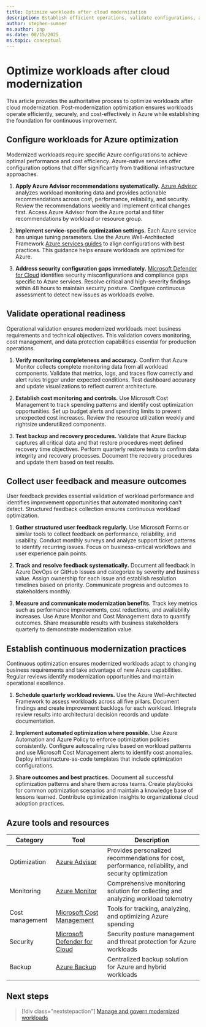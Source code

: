 ```yaml
---
title: Optimize workloads after cloud modernization
description: Establish efficient operations, validate configurations, and continuously improve modernized workloads in Azure
author: stephen-sumner
ms.author: pnp
ms.date: 08/15/2025
ms.topic: conceptual
---
```


# Optimize workloads after cloud modernization

This article provides the authoritative process to optimize workloads after cloud modernization. Post-modernization optimization ensures workloads operate efficiently, securely, and cost-effectively in Azure while establishing the foundation for continuous improvement.

## Configure workloads for Azure optimization

Modernized workloads require specific Azure configurations to achieve optimal performance and cost efficiency. Azure-native services offer configuration options that differ significantly from traditional infrastructure approaches.

1. **Apply Azure Advisor recommendations systematically.** [Azure Advisor](/azure/advisor/advisor-overview) analyzes workload monitoring data and provides actionable recommendations across cost, performance, reliability, and security. Review the recommendations weekly and implement critical changes first. Access Azure Advisor from the Azure portal and filter recommendations by workload or resource group.

2. **Implement service-specific optimization settings.** Each Azure service has unique tuning parameters. Use the Azure Well-Architected Framework [Azure services guides](/azure/well-architected/service-guides/?product=popular) to align configurations with best practices. This guidance helps ensure workloads are optimized for Azure.

3. **Address security configuration gaps immediately.** [Microsoft Defender for Cloud](/azure/defender-for-cloud/review-security-recommendations) identifies security misconfigurations and compliance gaps specific to Azure services. Resolve critical and high-severity findings within 48 hours to maintain security posture. Configure continuous assessment to detect new issues as workloads evolve.

## Validate operational readiness

Operational validation ensures modernized workloads meet business requirements and technical objectives. This validation covers monitoring, cost management, and data protection capabilities essential for production operations.

1. **Verify monitoring completeness and accuracy.** Confirm that Azure Monitor collects complete monitoring data from all workload components. Validate that metrics, logs, and traces flow correctly and alert rules trigger under expected conditions. Test dashboard accuracy and update visualizations to reflect current architecture.

2. **Establish cost monitoring and controls.** Use Microsoft Cost Management to track spending patterns and identify cost optimization opportunities. Set up budget alerts and spending limits to prevent unexpected cost increases. Review the resource utilization weekly and rightsize underutilized components.

3. **Test backup and recovery procedures.** Validate that Azure Backup captures all critical data and that restore procedures meet defined recovery time objectives. Perform quarterly restore tests to confirm data integrity and recovery processes. Document the recovery procedures and update them based on test results.

## Collect user feedback and measure outcomes

User feedback provides essential validation of workload performance and identifies improvement opportunities that automated monitoring can't detect. Structured feedback collection ensures continuous workload optimization.

1. **Gather structured user feedback regularly.** Use Microsoft Forms or similar tools to collect feedback on performance, reliability, and usability. Conduct monthly surveys and analyze support ticket patterns to identify recurring issues. Focus on business-critical workflows and user experience pain points.

2. **Track and resolve feedback systematically.** Document all feedback in Azure DevOps or GitHub Issues and categorize by severity and business value. Assign ownership for each issue and establish resolution timelines based on priority. Communicate progress and outcomes to stakeholders monthly.

3. **Measure and communicate modernization benefits.** Track key metrics such as performance improvements, cost reductions, and availability increases. Use Azure Monitor and Cost Management data to quantify outcomes. Share measurable results with business stakeholders quarterly to demonstrate modernization value.

## Establish continuous modernization practices

Continuous optimization ensures modernized workloads adapt to changing business requirements and take advantage of new Azure capabilities. Regular reviews identify modernization opportunities and maintain operational excellence.

1. **Schedule quarterly workload reviews.** Use the Azure Well-Architected Framework to assess workloads across all five pillars. Document findings and create improvement backlogs for each workload. Integrate review results into architectural decision records and update documentation.

2. **Implement automated optimization where possible.** Use Azure Automation and Azure Policy to enforce optimization policies consistently. Configure autoscaling rules based on workload patterns and use Microsoft Cost Management alerts to identify cost anomalies. Deploy infrastructure-as-code templates that include optimization configurations.

3. **Share outcomes and best practices.** Document all successful optimization patterns and share them across teams. Create playbooks for common optimization scenarios and maintain a knowledge base of lessons learned. Contribute optimization insights to organizational cloud adoption practices.

## Azure tools and resources

| Category | Tool | Description |
|----------|------|-------------|
| Optimization | [Azure Advisor](/azure/advisor/advisor-overview) | Provides personalized recommendations for cost, performance, reliability, and security optimization |
| Monitoring | [Azure Monitor](/azure/azure-monitor/overview) | Comprehensive monitoring solution for collecting and analyzing workload telemetry |
| Cost management | [Microsoft Cost Management](/azure/cost-management-billing/cost-management-billing-overview) | Tools for tracking, analyzing, and optimizing Azure spending |
| Security | [Microsoft Defender for Cloud](/azure/defender-for-cloud/defender-for-cloud-introduction) | Security posture management and threat protection for Azure workloads |
| Backup | [Azure Backup](/azure/backup/backup-overview) | Centralized backup solution for Azure and hybrid workloads |

## Next steps

> [!div class="nextstepaction"]
> [Manage and govern modernized workloads](/azure/cloud-adoption-framework/manage/)
